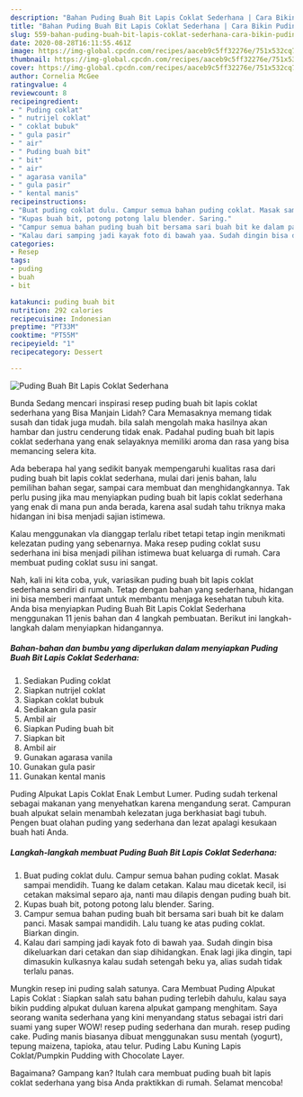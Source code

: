 ```yaml
---
description: "Bahan Puding Buah Bit Lapis Coklat Sederhana | Cara Bikin Puding Buah Bit Lapis Coklat Sederhana Yang Enak Banget"
title: "Bahan Puding Buah Bit Lapis Coklat Sederhana | Cara Bikin Puding Buah Bit Lapis Coklat Sederhana Yang Enak Banget"
slug: 559-bahan-puding-buah-bit-lapis-coklat-sederhana-cara-bikin-puding-buah-bit-lapis-coklat-sederhana-yang-enak-banget
date: 2020-08-28T16:11:55.461Z
image: https://img-global.cpcdn.com/recipes/aaceb9c5ff32276e/751x532cq70/puding-buah-bit-lapis-coklat-sederhana-foto-resep-utama.jpg
thumbnail: https://img-global.cpcdn.com/recipes/aaceb9c5ff32276e/751x532cq70/puding-buah-bit-lapis-coklat-sederhana-foto-resep-utama.jpg
cover: https://img-global.cpcdn.com/recipes/aaceb9c5ff32276e/751x532cq70/puding-buah-bit-lapis-coklat-sederhana-foto-resep-utama.jpg
author: Cornelia McGee
ratingvalue: 4
reviewcount: 8
recipeingredient:
- " Puding coklat"
- " nutrijel coklat"
- " coklat bubuk"
- " gula pasir"
- " air"
- " Puding buah bit"
- " bit"
- " air"
- " agarasa vanila"
- " gula pasir"
- " kental manis"
recipeinstructions:
- "Buat puding coklat dulu. Campur semua bahan puding coklat. Masak sampai mendidih. Tuang ke dalam cetakan. Kalau mau dicetak kecil, isi cetakan maksimal separo aja, nanti mau dilapis dengan puding buah bit."
- "Kupas buah bit, potong potong lalu blender. Saring."
- "Campur semua bahan puding buah bit bersama sari buah bit ke dalam panci. Masak sampai mandidih. Lalu tuang ke atas puding coklat. Biarkan dingin."
- "Kalau dari samping jadi kayak foto di bawah yaa. Sudah dingin bisa dikeluarkan dari cetakan dan siap dihidangkan. Enak lagi jika dingin, tapi dimasukin kulkasnya kalau sudah setengah beku ya, alias sudah tidak terlalu panas."
categories:
- Resep
tags:
- puding
- buah
- bit

katakunci: puding buah bit 
nutrition: 292 calories
recipecuisine: Indonesian
preptime: "PT33M"
cooktime: "PT55M"
recipeyield: "1"
recipecategory: Dessert

---
```



![Puding Buah Bit Lapis Coklat Sederhana](https://img-global.cpcdn.com/recipes/aaceb9c5ff32276e/751x532cq70/puding-buah-bit-lapis-coklat-sederhana-foto-resep-utama.jpg)

Bunda Sedang mencari inspirasi resep puding buah bit lapis coklat sederhana yang Bisa Manjain Lidah? Cara Memasaknya memang tidak susah dan tidak juga mudah. bila salah mengolah maka hasilnya akan hambar dan justru cenderung tidak enak. Padahal puding buah bit lapis coklat sederhana yang enak selayaknya memiliki aroma dan rasa yang bisa memancing selera kita.

Ada beberapa hal yang sedikit banyak mempengaruhi kualitas rasa dari puding buah bit lapis coklat sederhana, mulai dari jenis bahan, lalu pemilihan bahan segar, sampai cara membuat dan menghidangkannya. Tak perlu pusing jika mau menyiapkan puding buah bit lapis coklat sederhana yang enak di mana pun anda berada, karena asal sudah tahu triknya maka hidangan ini bisa menjadi sajian istimewa.

Kalau menggunakan vla dianggap terlalu ribet tetapi tetap ingin menikmati kelezatan puding yang sebenarnya. Maka resep puding coklat susu sederhana ini bisa menjadi pilihan istimewa buat keluarga di rumah. Cara membuat puding coklat susu ini sangat.


Nah, kali ini kita coba, yuk, variasikan puding buah bit lapis coklat sederhana sendiri di rumah. Tetap dengan bahan yang sederhana, hidangan ini bisa memberi manfaat untuk membantu menjaga kesehatan tubuh kita. Anda bisa menyiapkan Puding Buah Bit Lapis Coklat Sederhana menggunakan 11 jenis bahan dan 4 langkah pembuatan. Berikut ini langkah-langkah dalam menyiapkan hidangannya.

<!--inarticleads1-->

##### Bahan-bahan dan bumbu yang diperlukan dalam menyiapkan Puding Buah Bit Lapis Coklat Sederhana:

1. Sediakan  Puding coklat
1. Siapkan  nutrijel coklat
1. Siapkan  coklat bubuk
1. Sediakan  gula pasir
1. Ambil  air
1. Siapkan  Puding buah bit
1. Siapkan  bit
1. Ambil  air
1. Gunakan  agarasa vanila
1. Gunakan  gula pasir
1. Gunakan  kental manis


Puding Alpukat Lapis Coklat Enak Lembut Lumer. Puding sudah terkenal sebagai makanan yang menyehatkan karena mengandung serat. Campuran buah alpukat selain menambah kelezatan juga berkhasiat bagi tubuh. Pengen buat olahan puding yang sederhana dan lezat apalagi kesukaan buah hati Anda. 

<!--inarticleads2-->

##### Langkah-langkah membuat Puding Buah Bit Lapis Coklat Sederhana:

1. Buat puding coklat dulu. Campur semua bahan puding coklat. Masak sampai mendidih. Tuang ke dalam cetakan. Kalau mau dicetak kecil, isi cetakan maksimal separo aja, nanti mau dilapis dengan puding buah bit.
1. Kupas buah bit, potong potong lalu blender. Saring.
1. Campur semua bahan puding buah bit bersama sari buah bit ke dalam panci. Masak sampai mandidih. Lalu tuang ke atas puding coklat. Biarkan dingin.
1. Kalau dari samping jadi kayak foto di bawah yaa. Sudah dingin bisa dikeluarkan dari cetakan dan siap dihidangkan. Enak lagi jika dingin, tapi dimasukin kulkasnya kalau sudah setengah beku ya, alias sudah tidak terlalu panas.


Mungkin resep ini puding salah satunya. Cara Membuat Puding Alpukat Lapis Coklat : Siapkan salah satu bahan puding terlebih dahulu, kalau saya bikin pudding alpukat duluan karena alpukat gampang menghitam. Saya seorang wanita sederhana yang kini menyandang status sebagai istri dari suami yang super WOW! resep puding sederhana dan murah. resep puding cake. Puding manis biasanya dibuat menggunakan susu mentah (yogurt), tepung maizena, tapioka, atau telur. Puding Labu Kuning Lapis Coklat/Pumpkin Pudding with Chocolate Layer. 

Bagaimana? Gampang kan? Itulah cara membuat puding buah bit lapis coklat sederhana yang bisa Anda praktikkan di rumah. Selamat mencoba!
